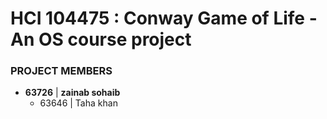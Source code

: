 # HCI 104475 : Conway Game of Life - An OS course project
### PROJECT MEMBERS
* **63726** | **zainab sohaib**
  * 63646 | Taha khan
